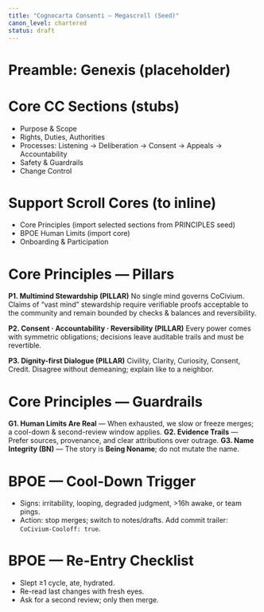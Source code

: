 ```yaml
---
title: "Cognocarta Consenti — Megascroll (Seed)"
canon_level: chartered
status: draft
---
```


# Preamble: Genexis (placeholder)

# Core CC Sections (stubs)
- Purpose & Scope
- Rights, Duties, Authorities
- Processes: Listening → Deliberation → Consent → Appeals → Accountability
- Safety & Guardrails
- Change Control

# Support Scroll Cores (to inline)
- Core Principles (import selected sections from PRINCIPLES seed)
- BPOE Human Limits (import core)
- Onboarding & Participation

<!-- BEGIN:CORE_EXCERPTS -->
# Core Principles — Pillars
**P1. Multimind Stewardship (PILLAR)**
No single mind governs CoCivium. Claims of “vast mind” stewardship require verifiable proofs acceptable to the community and remain bounded by checks & balances and reversibility.

**P2. Consent · Accountability · Reversibility (PILLAR)**
Every power comes with symmetric obligations; decisions leave auditable trails and must be revertible.

**P3. Dignity-first Dialogue (PILLAR)**
Civility, Clarity, Curiosity, Consent, Credit. Disagree without demeaning; explain like to a neighbor.

# Core Principles — Guardrails
**G1. Human Limits Are Real** — When exhausted, we slow or freeze merges; a cool-down & second-review window applies.
**G2. Evidence Trails** — Prefer sources, provenance, and clear attributions over outrage.
**G3. Name Integrity (BN)** — The story is **Being Noname**; do not mutate the name.

# BPOE — Cool-Down Trigger
- Signs: irritability, looping, degraded judgment, >16h awake, or team pings.
- Action: stop merges; switch to notes/drafts. Add commit trailer: `CoCivium-Cooloff: true`.

# BPOE — Re-Entry Checklist
- Slept ≥1 cycle, ate, hydrated.
- Re-read last changes with fresh eyes.
- Ask for a second review; only then merge.
<!-- END:CORE_EXCERPTS -->

